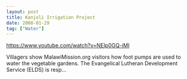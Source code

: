```yaml
---
layout: post
title: Kanjoli Irrigation Project
date: 2008-01-29
tag: ["Water"]
---
```


https://www.youtube.com/watch?v=NElp0GQ-iMI  

Villagers show MalawiMission.org visitors how foot pumps are used to water the vegetable gardens. The Evangelical Lutheran Development Service (ELDS) is resp...